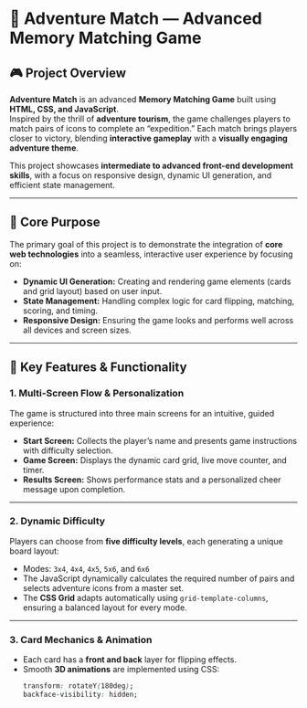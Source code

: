 # 🧩 Adventure Match — Advanced Memory Matching Game  

## 🎮 Project Overview  
**Adventure Match** is an advanced **Memory Matching Game** built using **HTML, CSS, and JavaScript**.  
Inspired by the thrill of **adventure tourism**, the game challenges players to match pairs of icons to complete an “expedition.” Each match brings players closer to victory, blending **interactive gameplay** with a **visually engaging adventure theme**.  

This project showcases **intermediate to advanced front-end development skills**, with a focus on responsive design, dynamic UI generation, and efficient state management.

---

## 🚀 Core Purpose  
The primary goal of this project is to demonstrate the integration of **core web technologies** into a seamless, interactive user experience by focusing on:  

- **Dynamic UI Generation:** Creating and rendering game elements (cards and grid layout) based on user input.  
- **State Management:** Handling complex logic for card flipping, matching, scoring, and timing.  
- **Responsive Design:** Ensuring the game looks and performs well across all devices and screen sizes.  

---

## 🧭 Key Features & Functionality  

### 1. Multi-Screen Flow & Personalization  
The game is structured into three main screens for an intuitive, guided experience:  
- **Start Screen:** Collects the player’s name and presents game instructions with difficulty selection.  
- **Game Screen:** Displays the dynamic card grid, live move counter, and timer.  
- **Results Screen:** Shows performance stats and a personalized cheer message upon completion.  

---

### 2. Dynamic Difficulty  
Players can choose from **five difficulty levels**, each generating a unique board layout:  
- Modes: `3x4`, `4x4`, `4x5`, `5x6`, and `6x6`  
- The JavaScript dynamically calculates the required number of pairs and selects adventure icons from a master set.  
- The **CSS Grid** adapts automatically using `grid-template-columns`, ensuring a balanced layout for every mode.  

---

### 3. Card Mechanics & Animation  
- Each card has a **front and back** layer for flipping effects.  
- Smooth **3D animations** are implemented using CSS:  
  ```css
  transform: rotateY(180deg);
  backface-visibility: hidden;
